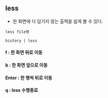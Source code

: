 

## less  

* 한 화면에 다 담기지 않는 출력을 쉽게 볼 수 있다.  

```
less file명 
```

```
history | less
```

#### f : 한 화면 뒤로 이동  
#### b : 한 화면 앞으로 이동  
#### Enter : 한 행씩 뒤로 이동  
#### q : less 수행종료  

